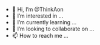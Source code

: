 - 👋 Hi, I’m @ThinkAon
- 👀 I’m interested in ...
- 🌱 I’m currently learning ...
- 💞️ I’m looking to collaborate on ...
- 📫 How to reach me ...

<!---
ThinkAon/ThinkAon is a ✨ special ✨ repository because its `README.md` (this file) appears on your GitHub profile.
You can click the Preview link to take a look at your changes.
--->
